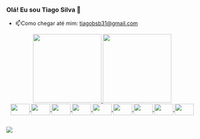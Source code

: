 ### Olá! Eu sou Tiago Silva 👋

- 📫Como chegar até mim: tiagobsb31@gmail.com

<div align="center">
  <a href="https://github.com/tiagobsb84">
  <img height="180em" src="https://github-readme-stats.vercel.app/api?username=tiagobsb84&show_icons=true&theme=algolia&include_all_commits=true&count_private=true"/>
  <img height="180em" src="https://github-readme-stats.vercel.app/api/top-langs/?username=tiagobsb84&layout=compact&langs_count=7&theme=algolia"/>
</div>
<div align="center">
  <img align="center" height="30" width="50" src="https://cdn.jsdelivr.net/gh/devicons/devicon/icons/javascript/javascript-original.svg" /> 
  <img align="center" height="30" width="50" src="https://cdn.jsdelivr.net/gh/devicons/devicon/icons/java/java-original.svg" />
  <img align="center" height="30" width="50" src="https://cdn.jsdelivr.net/gh/devicons/devicon/icons/html5/html5-original.svg" />
  <img align="center" height="30" width="50" src="https://cdn.jsdelivr.net/gh/devicons/devicon/icons/css3/css3-original.svg" />
  <img align="center" height="30" width="50" src="https://cdn.jsdelivr.net/gh/devicons/devicon/icons/react/react-original-wordmark.svg" />
  <img align="center" height="30" width="50"  src="https://cdn.jsdelivr.net/gh/devicons/devicon/icons/bootstrap/bootstrap-original.svg" />
  <img align="center" height="30" width="50" src="https://cdn.jsdelivr.net/gh/devicons/devicon/icons/spring/spring-original.svg" />
  <img align="center" height="30" width="50" src="https://cdn.jsdelivr.net/gh/devicons/devicon/icons/mysql/mysql-original.svg" />
  <img align="center" height="30" width="50" src="https://cdn.jsdelivr.net/gh/devicons/devicon/icons/sass/sass-original.svg" />

</div>
  
  ##

<div>
   <a href="https://www.linkedin.com/in/tiago-silva-b11350197/" target="_blank"><img src="https://img.shields.io/badge/LinkedIn-0077B5?style=for-the-     badge&logo=linkedin&logoColor=white" target="_blank" /></a>
</div>
